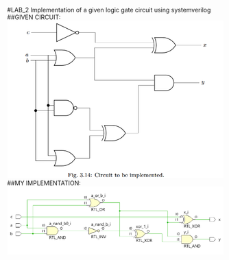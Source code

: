 #LAB_2
Implementation of a given logic gate circuit using systemverilog
##GIVEN CIRCUIT:
![given_circuit diagram](./images/dsd_circuit_given.png)
##MY IMPLEMENTATION:
![circuit_diagram_of_my_implementation](./images/my_implementation.png)

